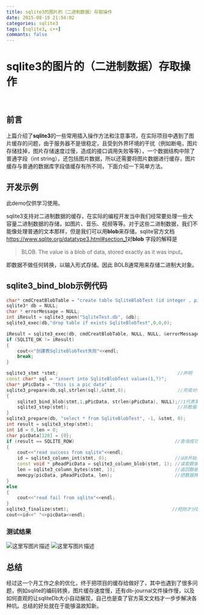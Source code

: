 ```yaml
---
title: sqlite3的图片的（二进制数据）存取操作
date: 2015-08-18 21:54:02
categories: sqlite3
tags: [sqlite3, c++]
commants: false
---
```

# sqlite3的图片的（二进制数据）存取操作
&emsp;
## 前言
上篇介绍了**sqlite3**的一些常用插入操作方法和注意事项，在实际项目中遇到了图片缓存的问题，由于服务器不是很稳定，且受到外界环境的干扰（例如断电，图片存储挂掉，图片存储速度过慢，造成的接口调用失败等等），一个数据结构中除了普通字段（int string），还包括图片数据，所以还需要将图片数据进行缓存，图片缓存与普通的数据库字段值缓存有所不同，下面介绍一下简单方法。

## 开发示例
此demo仅供学习使用。

sqlite3支持对二进制数据的缓存，在实际的编程开发当中我们经常要处理一些大容量二进制数据的存储，如图片、音乐、视频等等。对于这些二进制数据，我们不能像处理普通的文本那样，但是我们可以用**blob**来存储。sqlite官方文档<https://www.sqlite.org/datatype3.html#section_1>对**blob** 字段的解释是
>  BLOB. The value is a blob of data, stored exactly as it was input。 

即数据不做任何转换，以输入形式存储。因此 BOLB通常用来存储二进制大对象。
<!--more-->

## sqlite3\_bind\_blob示例代码 

```c++
char* cmdCreatBlobTable = "create table SqliteBlobTest (id integer , pic blob);  //首先创建一个可插入blob类型的表 。
sqlite3* db = NULL;
char * errorMessage = NULL;
int iResult = sqlite3_open("SqliteTest.db", &db);
sqlite3_exec(db,"drop table if exists SqliteBlobTest",0,0,0);  

iResult = sqlite3_exec(db, cmdCreatBlobTable, NULL, NULL, &errorMessage);
if (SQLITE_OK != iResult)
{
    cout<<"创建表SqliteBlobTest失败"<<endl;
    break;
}

sqlite3_stmt *stmt;                                            //声明
const char* sql = "insert into SqliteBlobTest values(1,?)";  
char* pPicData = "this is a pic data" ;
sqlite3_prepare(db,sql,strlen(sql),&stmt,0);                   //完成对sql语句的解析
{  
    sqlite3_bind_blob(stmt,1,pPicData, strlen(pPicData), NULL);//1代表第一个？
    sqlite3_step(stmt);                                        //将数据写入数据库中
} 
sqlite3_prepare(db, "select * from SqliteBlobTest", -1, &stmt, 0);
int result = sqlite3_step(stmt);
int id = 0,len = 0; 
char picData[128] = {0}; 
if (result == SQLITE_ROW)                                     //查询成功返回的是SQLITE_ROW
{
    cout<<"read success from sqlite"<<endl;
    id = sqlite3_column_int(stmt, 0);                         //从0开始计算，id为0，picdata 为1；
    const void * pReadPicData = sqlite3_column_blob(stmt, 1); //读取数据，返回一个指针
    len = sqlite3_column_bytes(stmt, 1);                      //返回数据大小
    memcpy(picData, pReadPicData, len);                       //把数据拷贝出来
}
else
{
    cout<<"read fail from sqlite"<<endl;
}
sqlite3_finalize(stmt);                                      //把刚才分配的内容析构掉
cout<<id<<" "<<picData<<endl;
```

### 测试结果
![这里写图片描述](http://d17znh8lvwja9e.cloudfront.net/sqlite3-store-pic/1.jpg)
![这里写图片描述](http://d17znh8lvwja9e.cloudfront.net/sqlite3-store-pic/2.jpg)

## 总结

经过这一个月工作之余的优化，终于把项目的缓存给做好了，其中也遇到了很多问题，例如sqlite的编码转换，图片缓存速度慢，还有db-journal文件操作慢，以及如何直观的让sqliteDb大小自动展现，自己也是查了官方英文文档才一步步解决各种坑。总结的好处就在于能够温故知新。